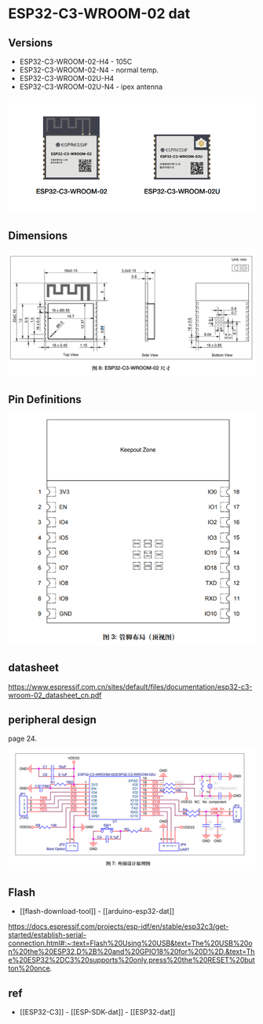 

# ESP32-C3-WROOM-02 dat


## Versions

- ESP32-C3-WROOM-02-H4 - 105C
- ESP32-C3-WROOM-02-N4 - normal temp.
- ESP32-C3-WROOM-02U-H4
- ESP32-C3-WROOM-02U-N4 - ipex antenna 

![](33-15-13-29-12-2022.png)


## Dimensions 
![](22-24-13-29-12-2022.png)

## Pin Definitions 
![](30-35-16-06-02-2023.png)


## datasheet 
https://www.espressif.com.cn/sites/default/files/documentation/esp32-c3-wroom-02_datasheet_cn.pdf

## peripheral design 

page 24. 

![](08-42-15-09-06-2023.png)



## Flash 

- [[flash-download-tool]] - [[arduino-esp32-dat]]

https://docs.espressif.com/projects/esp-idf/en/stable/esp32c3/get-started/establish-serial-connection.html#:~:text=Flash%20Using%20USB&text=The%20USB%20on%20the%20ESP32,D%2B%20and%20GPIO18%20for%20D%2D.&text=The%20ESP32%2DC3%20supports%20only,press%20the%20RESET%20button%20once.


## ref 

- [[ESP32-C3]] - [[ESP-SDK-dat]] - [[ESP32-dat]]

